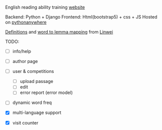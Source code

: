 English reading ability training [website](https://adenchen27.pythonanywhere.com/index/)

Backend: Python + Django
Frontend: Html(bootstrap5) + css + JS
Hosted on [pythonanywhere](https://www.pythonanywhere.com/)

[Definitions](https://github.com/skywind3000/ECDICT) and [word to lemma mapping](https://github.com/skywind3000/lemma.en) from [Linwei](https://github.com/skywind3000)



TODO:
- [ ] info/help
- [ ] author page
- [ ] user & competitions
    - [ ] upload passage
    - [ ] edit
    - [ ] error report (error model)
- [ ] dynamic word freq

- [x] multi-language support
- [x] visit counter


